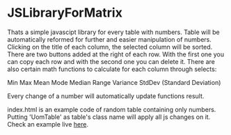 # JSLibraryForMatrix
Thats a simple javascipt library for every table with numbers. Table will be automatically reformed for further and easier manipulation of numbers.
Clicking on the title of each column, the selected column will be sorted.
There are two buttons added at the right of each row. With the first one you can copy each row and with the second one you can delete it.
There are also certain math functions to calculate for each column through selects:

Min
Max
Mean
Mode
Median
Range
Variance
StdDev (Standard Deviation)

Every change of a number will automatically update functions result.

index.html is an example code of random table containing only numbers. Putting 'UomTable' as table's class name will apply all js changes on it.
Check an example live [here](https://kkatsi.github.io/JSLibraryForMatrix/).
